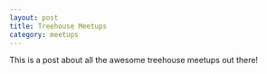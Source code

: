 ```yaml
---
layout: post
title: Treehouse Meetups
category: meetups
---
```


This is a post about all the awesome treehouse meetups out there!
